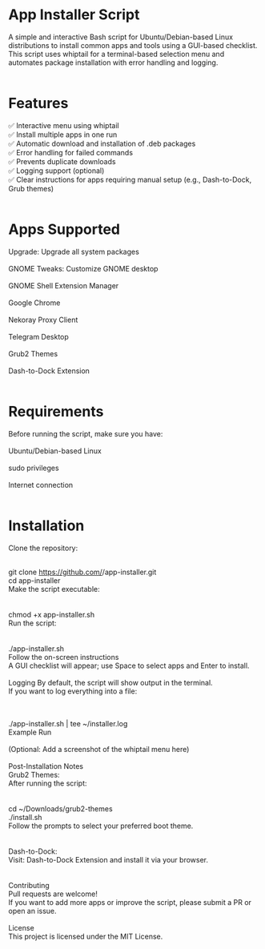 #  App Installer Script
A simple and interactive Bash script for Ubuntu/Debian-based Linux distributions to install common apps and tools using a GUI-based checklist.
This script uses whiptail for a terminal-based selection menu and automates package installation with error handling and logging.
<br><br>
# Features<br>
✅ Interactive menu using whiptail<br>
✅ Install multiple apps in one run<br>
✅ Automatic download and installation of .deb packages<br>
✅ Error handling for failed commands<br>
✅ Prevents duplicate downloads<br>
✅ Logging support (optional)<br>
✅ Clear instructions for apps requiring manual setup (e.g., Dash-to-Dock, Grub themes)<br>
<br>
# Apps Supported<br>
Upgrade: Upgrade all system packages
<br><br>
GNOME Tweaks: Customize GNOME desktop
<br><br>
GNOME Shell Extension Manager
<br><br>
Google Chrome
<br><br>
Nekoray Proxy Client
<br><br>
Telegram Desktop
<br><br>
Grub2 Themes
<br><br>
Dash-to-Dock Extension
<br><br>
# Requirements<br>
Before running the script, make sure you have:
<br><br>
Ubuntu/Debian-based Linux
<br><br>
sudo privileges
<br><br>
Internet connection
<br><br>
# Installation<br>
Clone the repository:
<br><br>

git clone https://github.com/<your-username>/app-installer.git<br>
cd app-installer<br>
Make the script executable:<br>
<br><br>
chmod +x app-installer.sh<br>
Run the script:<br>
<br>
<br>
./app-installer.sh<br>
Follow the on-screen instructions<br>
A GUI checklist will appear; use Space to select apps and Enter to install.
<br><br>
Logging
By default, the script will show output in the terminal.<br>
If you want to log everything into a file:

<br><br>
./app-installer.sh | tee ~/installer.log<br>
Example Run<br>
<br>
(Optional: Add a screenshot of the whiptail menu here)
<br><br>
Post-Installation Notes<br>
Grub2 Themes:<br>
After running the script:<br>
<br><br>
cd ~/Downloads/grub2-themes<br>
./install.sh<br>
Follow the prompts to select your preferred boot theme.<br>
<br><br>
Dash-to-Dock:<br>
Visit: Dash-to-Dock Extension and install it via your browser.<br>
<br><br>
Contributing<br>
Pull requests are welcome!<br>
If you want to add more apps or improve the script, please submit a PR or open an issue.<br>
<br>
License<br>
This project is licensed under the MIT License.
